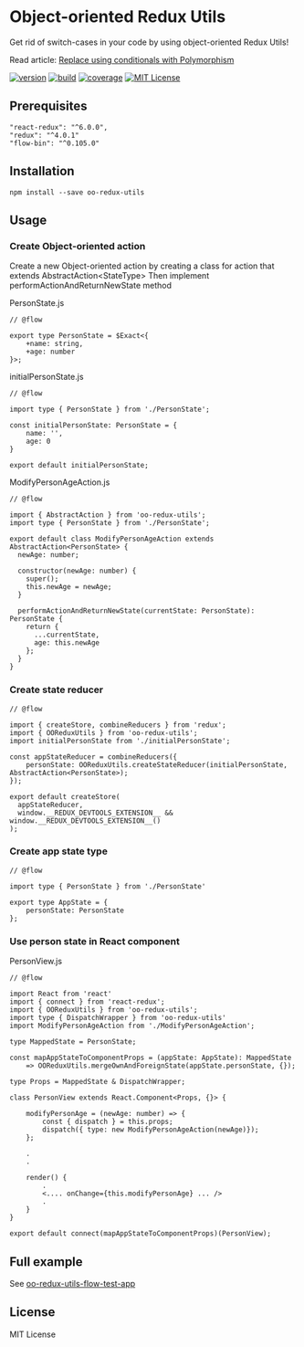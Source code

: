 # Object-oriented Redux Utils
Get rid of switch-cases in your code by using object-oriented Redux Utils!

Read article: [Replace using conditionals with Polymorphism]

[![version][version-badge]][package]
[![build][build]][circleci]
[![coverage][coverage]][codecov]
[![MIT License][license-badge]][license]

## Prerequisites
    "react-redux": "^6.0.0",
    "redux": "^4.0.1"
    "flow-bin": "^0.105.0"

## Installation
    npm install --save oo-redux-utils
    
## Usage
    
### Create Object-oriented action
Create a new Object-oriented action by creating a class for action that extends AbstractAction&lt;StateType&gt;
Then implement performActionAndReturnNewState method

PersonState.js

    // @flow
    
    export type PersonState = $Exact<{
        +name: string,
        +age: number
    }>;
    
initialPersonState.js
    
    // @flow
    
    import type { PersonState } from './PersonState';
    
    const initialPersonState: PersonState = {
        name: '',
        age: 0
    }
        
    export default initialPersonState;

ModifyPersonAgeAction.js
    
    // @flow
   
    import { AbstractAction } from 'oo-redux-utils';
    import type { PersonState } from './PersonState';
        
    export default class ModifyPersonAgeAction extends AbstractAction<PersonState> {
      newAge: number;
    
      constructor(newAge: number) {
        super();
        this.newAge = newAge;
      }
    
      performActionAndReturnNewState(currentState: PersonState): PersonState {
        return {
          ...currentState,
          age: this.newAge
        };
      }
    }

### Create state reducer
    
    // @flow

    import { createStore, combineReducers } from 'redux';
    import { OOReduxUtils } from 'oo-redux-utils';
    import initialPersonState from './initialPersonState';
    
    const appStateReducer = combineReducers({
        personState: OOReduxUtils.createStateReducer(initialPersonState, AbstractAction<PersonState>);
    });
    
    export default createStore(
      appStateReducer,
      window.__REDUX_DEVTOOLS_EXTENSION__ && window.__REDUX_DEVTOOLS_EXTENSION__()
    );
    
### Create app state type
    
    // @flow

    import type { PersonState } from './PersonState'
    
    export type AppState = {
        personState: PersonState
    };
    
### Use person state in React component
PersonView.js

    // @flow
    
    import React from 'react'
    import { connect } from 'react-redux';
    import { OOReduxUtils } from 'oo-redux-utils';
    import type { DispatchWrapper } from 'oo-redux-utils'
    import ModifyPersonAgeAction from './ModifyPersonAgeAction';

    type MappedState = PersonState;
        
    const mapAppStateToComponentProps = (appState: AppState): MappedState
        => OOReduxUtils.mergeOwnAndForeignState(appState.personState, {});
    
    type Props = MappedState & DispatchWrapper;
    
    class PersonView extends React.Component<Props, {}> {
        
        modifyPersonAge = (newAge: number) => {
            const { dispatch } = this.props;
            dispatch({ type: new ModifyPersonAgeAction(newAge)});
        };
        
        .
        .
        
        render() {
            .
            <.... onChange={this.modifyPersonAge} ... />
            .
        }
    }
    
    export default connect(mapAppStateToComponentProps)(PersonView);  

## Full example

See [oo-redux-utils-flow-test-app]
  
## License
MIT License

[license-badge]: https://img.shields.io/badge/license-MIT-green
[license]: https://github.com/pksilen/oo-redux-utils/blob/master/LICENSE
[version-badge]: https://img.shields.io/npm/v/oo-redux-utils.svg?style=flat-square
[package]: https://www.npmjs.com/package/oo-redux-utils
[build]: https://img.shields.io/circleci/project/github/pksilen/oo-redux-utils/master.svg?style=flat-square
[circleci]: https://circleci.com/gh/pksilen/oo-redux-utils/tree/master
[coverage]: https://img.shields.io/codecov/c/github/pksilen/oo-redux-utils/master.svg?style=flat-square
[codecov]: https://codecov.io/gh/pksilen/oo-redux-utils
[Replace using conditionals with Polymorphism]: https://sourcemaking.com/refactoring/replace-conditional-with-polymorphism
[oo-redux-utils-flow-test-app]: https://github.com/pksilen/oo-redux-utils-flow-test-app
